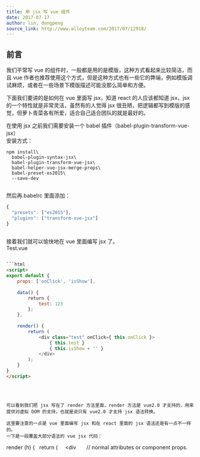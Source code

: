 ```yaml
---
title: 用 jsx 写 vue 组件
date: 2017-07-17
author: lin, dongpeng
source_link: http://www.alloyteam.com/2017/07/12918/
---
```


<!-- {% raw %} - for jekyll -->

## 前言

我们平常写 vue 的组件时，一般都是用的是模版，这种方式看起来比较简洁，而且 vue 作者也推荐使用这个方式，但是这种方式也有一些它的弊端，例如模版调试麻烦，或者在一些场景下模版描述可能没那么简单和方便。

下面我们要讲的是如何在 vue 里面写 jsx，知道 react 的人应该都知道 jsx，jsx 的一个特性就是非常灵活，虽然有的人觉得 jsx 很丑陋，把逻辑都写到模版的感觉，但萝卜青菜各有所爱，适合自己适合团队的就是最好的。

在使用 jsx 之前我们需要安装一个 babel 插件（babel-plugin-transform-vue-jsx）  
安装方式：

    npm install\
      babel-plugin-syntax-jsx\
      babel-plugin-transform-vue-jsx\
      babel-helper-vue-jsx-merge-props\
      babel-preset-es2015\
      --save-dev
     

然后再.babelrc 里面添加：

```javascript
{
  "presets": ["es2015"],
  "plugins": ["transform-vue-jsx"]
}
 
```

接着我们就可以愉快地在 vue 里面编写 jsx 了。  
Test.vue

````html

```html
<script>
export default {
    props: ['onClick', 'isShow'],
 
    data() {
        return {
            test: 123
        };
    },
 
    render() {
        return (
            <div class="test" onClick={ this.onClick }>
                { this.test }
                { this.isShow + '' }
            </div>
        );
    }
}
</script>
````

 

```

可以看到我们把 jsx 写在了 render 方法里面，render 方法是 vue2.0 才支持的，用来提供对虚拟 DOM 的支持，也就是说只有 vue2.0 才支持 jsx 语法转换。

这里要注意的一点是 vue 里面编写 jsx 和在 react 里面的 jsx 语法还是有一点不一样的。  
一下是一段覆盖大部分语法的 vue jsx 代码：

```

render (h) {
  return (
    &lt;div
      // normal attributes or component props.

      

```

```


<!-- {% endraw %} - for jekyll -->